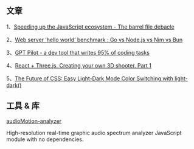 ## 文章

1、[Speeding up the JavaScript ecosystem - The barrel file debacle](https://marvinh.dev/blog/speeding-up-javascript-ecosystem-part-7/)

2、[Web server ‘hello world’ benchmark : Go vs Node.js vs Nim vs Bun](https://lemire.me/blog/2023/10/07/web-server-hello-world-benchmark-go-vs-node-js-vs-nim-vs-bun/)

3、[GPT Pilot - a dev tool that writes 95% of coding tasks](https://dev.to/zvone187/gpt-pilot-a-dev-tool-that-writes-95-of-coding-tasks-dem)

4、[React + Three.js. Creating your own 3D shooter. Part 1](https://habr.com/en/articles/764692)

5、[The Future of CSS: Easy Light-Dark Mode Color Switching with light-dark()](https://www.bram.us/2023/10/09/the-future-of-css-easy-light-dark-mode-color-switching-with-light-dark/)


## 工具 & 库

[audioMotion-analyzer](https://github.com/hvianna/audioMotion-analyzer)

High-resolution real-time graphic audio spectrum analyzer JavaScript module with no dependencies.

